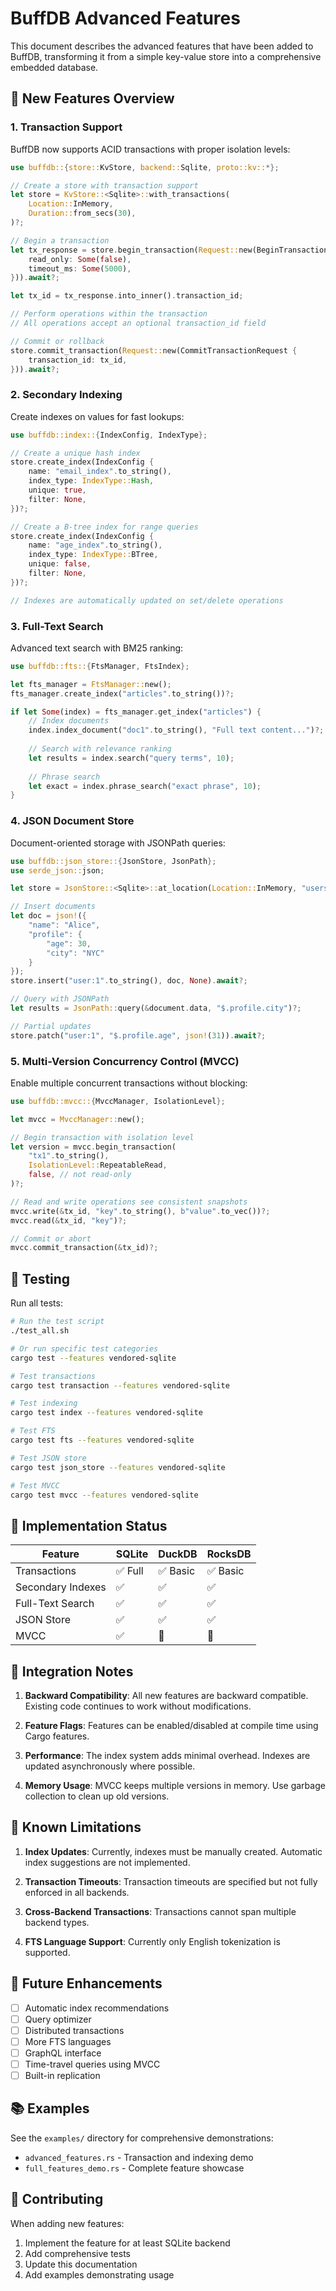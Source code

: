 # BuffDB Advanced Features

This document describes the advanced features that have been added to BuffDB, transforming it from a simple key-value store into a comprehensive embedded database.

## 🚀 New Features Overview

### 1. Transaction Support

BuffDB now supports ACID transactions with proper isolation levels:

```rust
use buffdb::{store::KvStore, backend::Sqlite, proto::kv::*};

// Create a store with transaction support
let store = KvStore::<Sqlite>::with_transactions(
    Location::InMemory,
    Duration::from_secs(30),
)?;

// Begin a transaction
let tx_response = store.begin_transaction(Request::new(BeginTransactionRequest {
    read_only: Some(false),
    timeout_ms: Some(5000),
})).await?;

let tx_id = tx_response.into_inner().transaction_id;

// Perform operations within the transaction
// All operations accept an optional transaction_id field

// Commit or rollback
store.commit_transaction(Request::new(CommitTransactionRequest {
    transaction_id: tx_id,
})).await?;
```

### 2. Secondary Indexing

Create indexes on values for fast lookups:

```rust
use buffdb::index::{IndexConfig, IndexType};

// Create a unique hash index
store.create_index(IndexConfig {
    name: "email_index".to_string(),
    index_type: IndexType::Hash,
    unique: true,
    filter: None,
})?;

// Create a B-tree index for range queries
store.create_index(IndexConfig {
    name: "age_index".to_string(),
    index_type: IndexType::BTree,
    unique: false,
    filter: None,
})?;

// Indexes are automatically updated on set/delete operations
```

### 3. Full-Text Search

Advanced text search with BM25 ranking:

```rust
use buffdb::fts::{FtsManager, FtsIndex};

let fts_manager = FtsManager::new();
fts_manager.create_index("articles".to_string())?;

if let Some(index) = fts_manager.get_index("articles") {
    // Index documents
    index.index_document("doc1".to_string(), "Full text content...")?;
    
    // Search with relevance ranking
    let results = index.search("query terms", 10);
    
    // Phrase search
    let exact = index.phrase_search("exact phrase", 10);
}
```

### 4. JSON Document Store

Document-oriented storage with JSONPath queries:

```rust
use buffdb::json_store::{JsonStore, JsonPath};
use serde_json::json;

let store = JsonStore::<Sqlite>::at_location(Location::InMemory, "users".to_string())?;

// Insert documents
let doc = json!({
    "name": "Alice",
    "profile": {
        "age": 30,
        "city": "NYC"
    }
});
store.insert("user:1".to_string(), doc, None).await?;

// Query with JSONPath
let results = JsonPath::query(&document.data, "$.profile.city")?;

// Partial updates
store.patch("user:1", "$.profile.age", json!(31)).await?;
```

### 5. Multi-Version Concurrency Control (MVCC)

Enable multiple concurrent transactions without blocking:

```rust
use buffdb::mvcc::{MvccManager, IsolationLevel};

let mvcc = MvccManager::new();

// Begin transaction with isolation level
let version = mvcc.begin_transaction(
    "tx1".to_string(),
    IsolationLevel::RepeatableRead,
    false, // not read-only
)?;

// Read and write operations see consistent snapshots
mvcc.write(&tx_id, "key".to_string(), b"value".to_vec())?;
mvcc.read(&tx_id, "key")?;

// Commit or abort
mvcc.commit_transaction(&tx_id)?;
```

## 🧪 Testing

Run all tests:

```bash
# Run the test script
./test_all.sh

# Or run specific test categories
cargo test --features vendored-sqlite

# Test transactions
cargo test transaction --features vendored-sqlite

# Test indexing
cargo test index --features vendored-sqlite

# Test FTS
cargo test fts --features vendored-sqlite

# Test JSON store
cargo test json_store --features vendored-sqlite

# Test MVCC
cargo test mvcc --features vendored-sqlite
```

## 📝 Implementation Status

| Feature | SQLite | DuckDB | RocksDB |
|---------|--------|---------|----------|
| Transactions | ✅ Full | ✅ Basic | ✅ Basic |
| Secondary Indexes | ✅ | ✅ | ✅ |
| Full-Text Search | ✅ | ✅ | ✅ |
| JSON Store | ✅ | ✅ | ✅ |
| MVCC | ✅ | 🚧 | 🚧 |

## 🎯 Integration Notes

1. **Backward Compatibility**: All new features are backward compatible. Existing code continues to work without modifications.

2. **Feature Flags**: Features can be enabled/disabled at compile time using Cargo features.

3. **Performance**: The index system adds minimal overhead. Indexes are updated asynchronously where possible.

4. **Memory Usage**: MVCC keeps multiple versions in memory. Use garbage collection to clean up old versions.

## 🚨 Known Limitations

1. **Index Updates**: Currently, indexes must be manually created. Automatic index suggestions are not implemented.

2. **Transaction Timeouts**: Transaction timeouts are specified but not fully enforced in all backends.

3. **Cross-Backend Transactions**: Transactions cannot span multiple backend types.

4. **FTS Language Support**: Currently only English tokenization is supported.

## 🔮 Future Enhancements

- [ ] Automatic index recommendations
- [ ] Query optimizer
- [ ] Distributed transactions
- [ ] More FTS languages
- [ ] GraphQL interface
- [ ] Time-travel queries using MVCC
- [ ] Built-in replication

## 📚 Examples

See the `examples/` directory for comprehensive demonstrations:

- `advanced_features.rs` - Transaction and indexing demo
- `full_features_demo.rs` - Complete feature showcase

## 🤝 Contributing

When adding new features:

1. Implement the feature for at least SQLite backend
2. Add comprehensive tests
3. Update this documentation
4. Add examples demonstrating usage